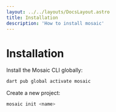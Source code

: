 ```yaml
---
layout: ../../layouts/DocsLayout.astro
title: Installation
description: 'How to install mosaic'
---
```


# Installation

Install the Mosaic CLI globally:

```bash
dart pub global activate mosaic
```

Create a new project:

```bash
mosaic init <name>
```
